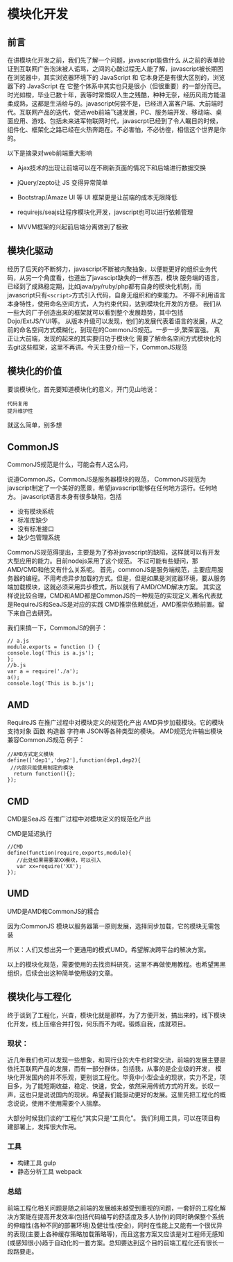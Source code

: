 # 模块化开发 #

## 前言 ##

在讲模块化开发之前，我们先了解一个问题，javascript能做什么
从之前的表单验证到互联网广告泡沫被人诟骂，之间的心酸过程无人能了解，javascript被长期困在浏览器中，其实浏览器环境下的 JavaScript 和 它本身还是有很大区别的，浏览器下的 JavaScript 在 它整个体系中其实也只是很小（但很重要）的一部分而已。时光如梭，毕业已数十年，我等时常慨叹人生之残酷，种种无奈，经历风雨方能温柔成熟，这都是生活给与的。javascript何尝不是，已经进入富客户端、大前端时代。互联网产品的迭代，促进web前端飞速发展，PC、服务端开发、移动端、桌面应用、游戏、包括未来进军物联网时代，javascrpt已经到了令人瞩目的时候，组件化、框架化之路已经在火热奔跑在。不必害怕，不必彷徨，相信这个世界是你的。

以下是摘录对web前端重大影响

- Ajax技术的出现让前端可以在不刷新页面的情况下和后端进行数据交换

- jQuery/zepto让 JS 变得异常简单

- Bootstrap/Amaze UI 等 UI 框架更是让前端的成本无限降低

- requirejs/seajs让程序模块化开发，javscript也可以进行依赖管理

- MVVM框架的兴起前后端分离做到了极致

## 模块化驱动 ##
经历了后天的不断努力，javascript不断被内聚抽象，以便能更好的组织业务代码，从另一个角度看，也道出了javascipt缺失的一样东西，模块
服务端的语言，已经到了成熟稳定期，比如java/py/ruby/php都有自身的模块化机制，而javascript只有`<script>`方式引入代码，自身无组织和约束能力。
不得不利用语言本身特性，使用命名空间方式，人为约束代码，达到模块化开发的方便。
我们从一些大的厂子创造出来的框架就可以看到整个发展趋势，其中包括Dojo/ExtJS/YUI等。
从版本升级可以发现，他们的发展代表着语言的发展，从之前的命名空间方式模糊化，到现在的CommonJS规范。一步一步,繁荣富强。
真正让大前端，发现的起来的其实要归功于模块化 
需要了解命名空间方式模块化的去git这些框架，这里不再讲。今天主要介绍一下，CommonJS规范

## 模块化的价值 ##

要谈模块化，首先要知道模块化的意义，开门见山地说：

    代码复用
    提升维护性
就这么简单，别多想
## CommonJS ##
CommonJS规范是什么，可能会有人这么问，

说道CommonJS，CommonJS是服务器模块的规范，
CommonJS规范为javscript制定了一个美好的愿景，希望javascript能够在任何地方运行。任何地方。
javascript语言本身有很多缺陷，包括

- 没有模块系统
- 标准库缺少
- 没有标准接口
- 缺少包管理系统

CommonJS规范得提出，主要是为了弥补javascript的缺陷，这样就可以有开发大型应用的能力。目前nodejs采用了这个规范。
不过可能有些疑问，那AMD/CMD和他又有什么关系呢。
首先，commonJS是服务端规范，主要应用服务器的编程。不用考虑异步加载的方式。但是，但是如果是浏览器环境，要从服务端加载模块，这就必须采用异步模式，所以就有了AMD/CMD解决方案。
其实这样说比较合理，CMD和AMD都是CommonJS的一种规范的实现定义,著名代表就是RequireJS和SeaJS是对应的实践
CMD推崇依赖就近，AMD推崇依赖前置。留下来自己去研究。

我们来搞一下，CommonJS的例子：

    // a.js
    module.exports = function () {
    console.log('This is a.js');
    };
    //b.js
    var a = require('./a');
    a();
    console.log('This is b.js');
## AMD ##

RequireJS 在推广过程中对模块定义的规范化产出
AMD异步加载模块。它的模块支持对象 函数 构造器 字符串 JSON等各种类型的模块。
AMD规范允许输出模块兼容CommonJS规范
例子：

    //AMD方式定义模块
    define(['dep1','dep2'],function(dep1,dep2){
     //内部只能使用制定的模块
      return function(){};
    });
    
## CMD ##
CMD是SeaJS 在推广过程中对模块定义的规范化产出

CMD是延迟执行

    //CMD
    define(function(require,exports,module){
       //此处如果需要某XX模块，可以引入
       var xx=require('XX');
    });
## UMD ##
UMD是AMD和CommonJS的糅合

因为:CommonJS 模块以服务器第一原则发展，选择同步加载，它的模块无需包装

所以：人们又想出另一个更通用的模式UMD。希望解决跨平台的解决方案。

以上的模块化规范，需要使用的去找资料研究，这里不再做使用教程。也希望黑黑组织，后续会出这种简单使用级的文章。


## 模块化与工程化 ##


终于谈到了工程化，兴奋，模块化就是那样，为了方便开发，搞出来的，线下模块化开发，线上压缩合并打包，何乐而不为呢。锻炼自我，成就项目。

### 现状： ##
近几年我们也可以发现一些想象，和同行业的大牛也时常交流，前端的发展主要是依托互联网产品的发展，而有一部分群体，包括我，从事的是企业级的开发，
模块化开发国内的并不乐观，更别谈工程化。毕竟中小型企业的现状，实力不足，项目多，为了能短期收益，稳定、快速，安全，依然采用传统方式的开发。长叹一声，这也只是说说国内的现状。希望我们能驱动更好的发展。这里先把工程化的概念说说，使用不使用需要个人揣摩。

大部分时候我们谈的“工程化”其实只是“工具化”。
我们利用工具，可以在项目构建部署上，发挥很大作用。
### 工具 ##
- 构建工具 gulp 
- 静态分析工具 webpack


### 总结

前端工程化相关问题是随之前端的发展越来越受到重视的问题，一套好的工程化解决方案能在提高开发效率(包括代码编写的舒适度及多人协作)的同时确保整个系统的伸缩性(各种不同的部署环境)及健壮性(安全)，同时在性能上又能有一个很优异的表现(主要上各种缓存策略加载策略等)，而且这套方案又应该是对工程师无感知(或感知很小)趋于自动化的一套方案。总知要达到这个目的前端工程化还有很长一段路要走。

